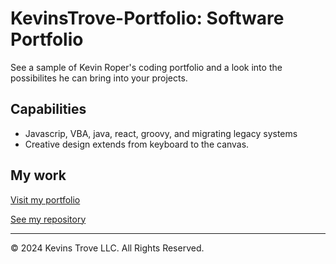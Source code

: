 # KevinsTrove-Portfolio: Software Portfolio

See a sample of  Kevin Roper's coding portfolio and a look into the possibilites he can bring into your projects.

## Capabilities
- Javascrip, VBA, java, react, groovy, and migrating legacy systems
- Creative design extends from keyboard to the canvas.

## My work
[Visit my portfolio](https://kevins-trove.github.io/KevinsTrove-Portfolio/)

[See my repository](https://github.com/Kevins-Trove/KevinsTrove-Portfolio)

- - -
© 2024 Kevins Trove LLC. All Rights Reserved.
